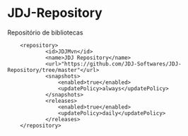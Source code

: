 # JDJ-Repository
Repositório de bibliotecas

        <repository>
                <id>JDJMvn</id>
                <name>JDJ Repository</name>
                <url>"https://github.com/JDJ-Softwares/JDJ-Repository/tree/master"</url>
                <snapshots>
                    <enabled>true</enabled>
                    <updatePolicy>always</updatePolicy>
                </snapshots>
                <releases>
                    <enabled>true</enabled>
                    <updatePolicy>daily</updatePolicy>
                </releases>
        </repository>
